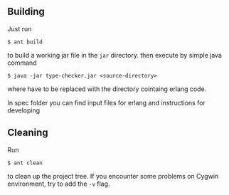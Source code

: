 ## Building

Just run

	$ ant build

to build a working jar file in the `jar` directory. then execute by simple java command

    $ java -jar type-checker.jar <source-directory>

where <source-directory> have to be replaced with the directory cointaing erlang code.

In spec folder you can find input files for erlang and instructions for developing
## Cleaning

Run

	$ ant clean

to clean up the project tree.
If you encounter some problems on Cygwin environment, try to add the `-v` flag.
